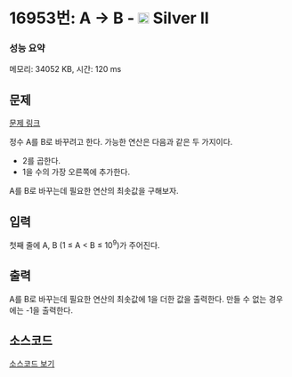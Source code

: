 # 16953번: A → B - <img src="https://static.solved.ac/tier_small/9.svg" style="height:20px" /> Silver II

<!-- performance -->
### 성능 요약
메모리: 34052 KB, 시간: 120 ms
<!-- end -->

## 문제

[문제 링크](https://boj.kr/16953)


<p>정수 A를 B로 바꾸려고 한다. 가능한 연산은 다음과 같은 두 가지이다.</p>

<ul>
<li>2를 곱한다.</li>
<li>1을 수의 가장 오른쪽에 추가한다.&nbsp;</li>
</ul>

<p>A를 B로 바꾸는데 필요한 연산의 최솟값을 구해보자.</p>



## 입력


<p>첫째 줄에 A, B (1 ≤ A &lt; B ≤ 10<sup>9</sup>)가 주어진다.</p>



## 출력


<p>A를 B로 바꾸는데 필요한 연산의 최솟값에 1을 더한 값을 출력한다. 만들 수 없는 경우에는 -1을 출력한다.</p>



## 소스코드

[소스코드 보기](A%20→%20B.py)